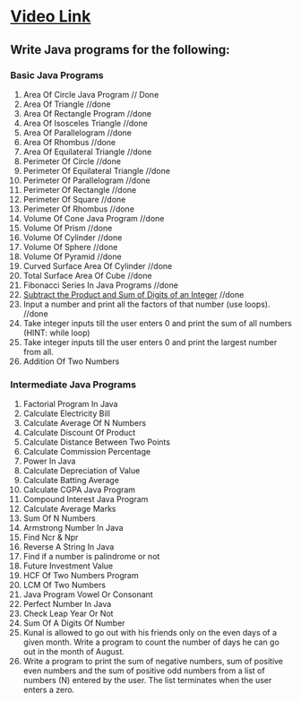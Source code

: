 # [Video Link](https://youtu.be/ldYLYRNaucM)
## Write Java programs for the following: 

### Basic Java Programs
1. Area Of Circle Java Program  // Done
2. Area Of Triangle //done
3. Area Of Rectangle Program //done
4. Area Of Isosceles Triangle //done
5. Area Of Parallelogram //done
6. Area Of Rhombus //done
7. Area Of Equilateral Triangle //done
8. Perimeter Of Circle //done
9. Perimeter Of Equilateral Triangle  //done
10. Perimeter Of Parallelogram //done
11. Perimeter Of Rectangle //done
12. Perimeter Of Square //done
13. Perimeter Of Rhombus //done
14. Volume Of Cone Java Program //done
15. Volume Of Prism //done
16. Volume Of Cylinder //done
17. Volume Of Sphere //done
18. Volume Of Pyramid //done
19. Curved Surface Area Of Cylinder //done
20. Total Surface Area Of Cube //done
21. Fibonacci Series In Java Programs //done
22. [Subtract the Product and Sum of Digits of an Integer](https://leetcode.com/problems/subtract-the-product-and-sum-of-digits-of-an-integer/) //done
23. Input a number and print all the factors of that number (use loops). //done
24. Take integer inputs till the user enters 0 and print the sum of all numbers
(HINT: while loop)
25. Take integer inputs till the user enters 0 and print the largest number from
all.
26. Addition Of Two Numbers

### Intermediate Java Programs
1. Factorial Program In Java
2. Calculate Electricity Bill
3. Calculate Average Of N Numbers
4. Calculate Discount Of Product
5. Calculate Distance Between Two Points 
6. Calculate Commission Percentage
7. Power In Java
8. Calculate Depreciation of Value
9. Calculate Batting Average
10. Calculate CGPA Java Program
11. Compound Interest Java Program
12. Calculate Average Marks
13. Sum Of N Numbers
14. Armstrong Number In Java
15. Find Ncr & Npr
16. Reverse A String In Java
17. Find if a number is palindrome or not 
18. Future Investment Value
19. HCF Of Two Numbers Program
20. LCM Of Two Numbers
21. Java Program Vowel Or Consonant 
22. Perfect Number In Java
23. Check Leap Year Or Not
24. Sum Of A Digits Of Number
25. Kunal is allowed to go out with his friends only on the even days of a given month. Write a program to count the number of days he can go out in the month of August.
26. Write a program to print the sum of negative numbers, sum of positive even numbers and the sum of positive odd numbers from a list of numbers (N) entered by the user. The list terminates when the user enters a zero.
